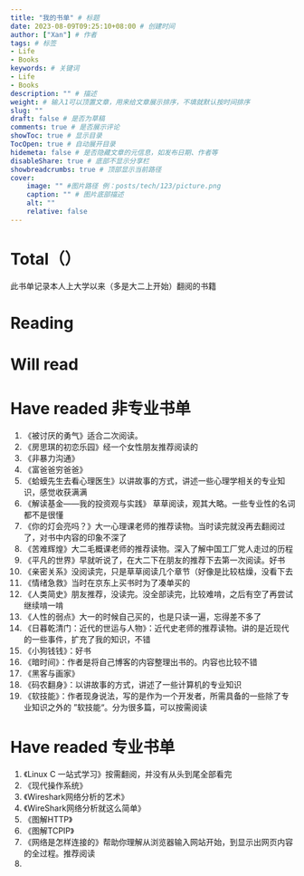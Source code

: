 ```yaml
---
title: "我的书单" # 标题
date: 2023-08-09T09:25:10+08:00 # 创建时间
author: ["Xan"] # 作者
tags: # 标签
- Life 
- Books
keywords: # 关键词
- Life 
- Books
description: "" # 描述
weight: # 输入1可以顶置文章，用来给文章展示排序，不填就默认按时间排序
slug: ""
draft: false # 是否为草稿
comments: true # 是否展示评论
showToc: true # 显示目录
TocOpen: true # 自动展开目录
hidemeta: false # 是否隐藏文章的元信息，如发布日期、作者等
disableShare: true # 底部不显示分享栏
showbreadcrumbs: true # 顶部显示当前路径
cover:
    image: "" #图片路径 例：posts/tech/123/picture.png
    caption: "" # 图片底部描述
    alt: ""
    relative: false
---
```


# Total（）
此书单记录本人上大学以来（多是大二上开始）翻阅的书籍

# Reading

# Will read

# Have readed 非专业书单
1. 《被讨厌的勇气》适合二次阅读。
2. 《房思琪的初恋乐园》经一个女性朋友推荐阅读的
3. 《非暴力沟通》
4. 《富爸爸穷爸爸》
5. 《蛤蟆先生去看心理医生》以讲故事的方式，讲述一些心理学相关的专业知识，感觉收获满满
6. 《解读基金——我的投资观与实践》 草草阅读，观其大略。一些专业性的名词都不是很懂
7. 《你的灯会亮吗？》大一心理课老师的推荐读物。当时读完就没再去翻阅过了，对书中内容的印象不深了
8. 《苦难辉煌》大二毛概课老师的推荐读物。深入了解中国工厂党人走过的历程
9. 《平凡的世界》早就听说了，在大二下在朋友的推荐下去第一次阅读。好书
10. 《亲密关系》没阅读完，只是草草阅读几个章节（好像是比较枯燥，没看下去
11. 《情绪急救》当时在京东上买书时为了凑单买的
12. 《人类简史》朋友推荐，没读完。没全部读完，比较难啃，之后有空了再尝试继续啃一啃
13. 《人性的弱点》大一的时候自己买的，也是只读一遍，忘得差不多了
14. 《日暮乾清门：近代的世运与人物》：近代史老师的推荐读物。讲的是近现代的一些事件，扩充了我的知识，不错
15. 《小狗钱钱》：好书
16. 《暗时间》：作者是将自己博客的内容整理出书的。内容也比较不错
17. 《黑客与画家》
18. 《码农翻身》：以讲故事的方式，讲述了一些计算机的专业知识
19. 《软技能》：作者现身说法，写的是作为一个开发者，所需具备的一些除了专业知识之外的 ”软技能“。分为很多篇，可以按需阅读


# Have readed 专业书单
1. 《Linux C 一站式学习》按需翻阅，并没有从头到尾全部看完
2. 《现代操作系统》
3. 《Wireshark网络分析的艺术》
4. 《WireShark网络分析就这么简单》
5. 《图解HTTP》
6. 《图解TCPIP》
7. 《网络是怎样连接的》帮助你理解从浏览器输入网站开始，到显示出网页内容的全过程。推荐阅读
8. 
